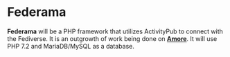 # Federama
**Federama** will be a PHP framework that utilizes ActivityPub to connect with the Fediverse. It is an outgrowth of work being done on [**Amore**](https://github.com/lafnlab/Amore). It will use PHP 7.2 and MariaDB/MySQL as a database.
